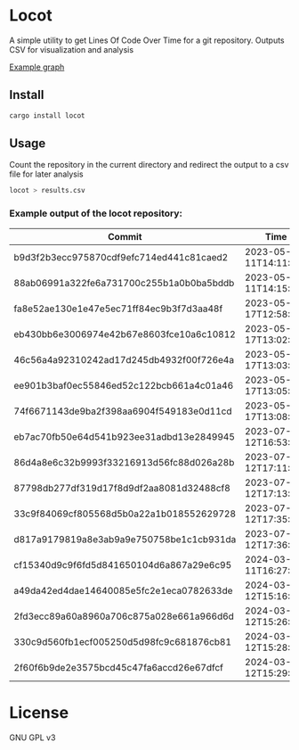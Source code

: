 # Locot

A simple utility to get Lines Of Code Over Time for a git repository. Outputs CSV for visualization and analysis

[Example graph](https://docs.google.com/spreadsheets/d/1bj1AycRde3_HdCb47NGE71NRtrY3rkjZIWzUoTAO0GA)

## Install

```bash
cargo install locot
```

## Usage
Count the repository in the current directory and redirect the output to a csv file for later analysis

```bash
locot > results.csv
```

### Example output of the locot repository:

| Commit                                   | Time                 | Total | Markdown | Rust | TOML |
|------------------------------------------|----------------------|-------|----------|------|------|
| b9d3f2b3ecc975870cdf9efc714ed441c81caed2 | 2023-05-11T14:11:12Z | 2     | 2        | 0    | 0    |
| 88ab06991a322fe6a731700c255b1a0b0ba5bddb | 2023-05-11T14:15:32Z | 7     | 7        | 0    | 0    |
| fa8e52ae130e1e47e5ec71ff84ec9b3f7d3aa48f | 2023-05-17T12:58:42Z | 76    | 2        | 63   | 11   |
| eb430bb6e3006974e42b67e8603fce10a6c10812 | 2023-05-17T13:02:03Z | 86    | 2        | 73   | 11   |
| 46c56a4a92310242ad17d245db4932f00f726e4a | 2023-05-17T13:03:08Z | 83    | 2        | 70   | 11   |
| ee901b3baf0ec55846ed52c122bcb661a4c01a46 | 2023-05-17T13:05:28Z | 83    | 2        | 70   | 11   |
| 74f6671143de9ba2f398aa6904f549183e0d11cd | 2023-05-17T13:08:18Z | 95    | 2        | 80   | 13   |
| eb7ac70fb50e64d541b923ee31adbd13e2849945 | 2023-07-12T16:53:25Z | 50    | 2        | 34   | 14   |
| 86d4a8e6c32b9993f33216913d56fc88d026a28b | 2023-07-12T17:11:32Z | 72    | 2        | 56   | 14   |
| 87798db277df319d17f8d9df2aa8081d32488cf8 | 2023-07-12T17:13:43Z | 72    | 2        | 56   | 14   |
| 33c9f84069cf805568d5b0a22a1b018552629728 | 2023-07-12T17:35:35Z | 85    | 2        | 68   | 15   |
| d817a9179819a8e3ab9a9e750758be1c1cb931da | 2023-07-12T17:36:41Z | 91    | 8        | 68   | 15   |
| cf15340d9c9f6fd5d841650104d6a867a29e6c95 | 2024-03-11T16:27:33Z | 107   | 8        | 83   | 16   |
| a49da42ed4dae14640085e5fc2e1eca0782633de | 2024-03-12T15:16:52Z | 152   | 8        | 127  | 17   |
| 2fd3ecc89a60a8960a706c875a028e661a966d6d | 2024-03-12T15:26:55Z | 165   | 8        | 139  | 18   |
| 330c9d560fb1ecf005250d5d98fc9c681876cb81 | 2024-03-12T15:28:21Z | 165   | 8        | 139  | 18   |
| 2f60f6b9de2e3575bcd45c47fa6accd26e67dfcf | 2024-03-12T15:29:04Z | 165   | 8        | 139  | 18   |



# License

GNU GPL v3